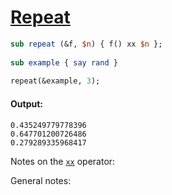 [1]: http://rosettacode.org/wiki/Repeat

# [Repeat][1]

```perl
sub repeat (&f, $n) { f() xx $n };
 
sub example { say rand }
 
repeat(&example, 3);
```

#### Output:
```
0.435249779778396
0.647701200726486
0.279289335968417
```


Notes on the [<code>xx</code>](http://doc.perl6.org/language/operators#infix_xx) operator:



General notes: